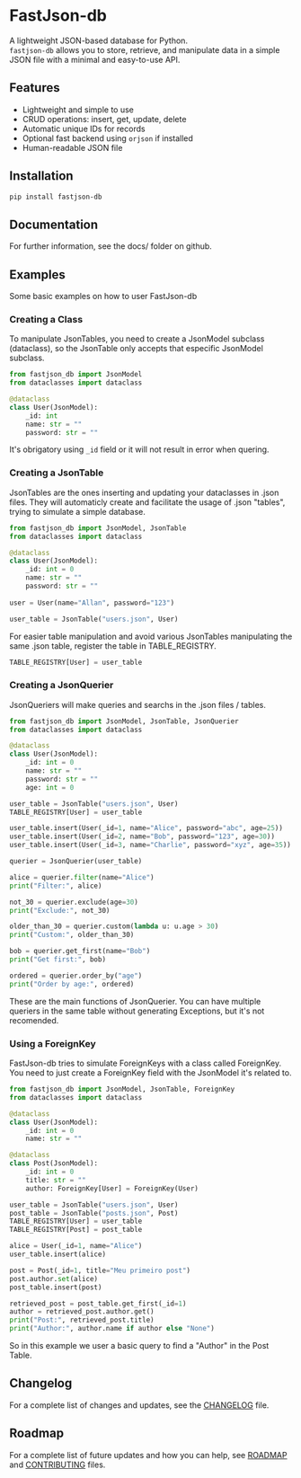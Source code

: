 # FastJson-db #

A lightweight JSON-based database for Python.  
`fastjson-db` allows you to store, retrieve, and manipulate data in a simple JSON file with a minimal and easy-to-use API.

## Features ##

- Lightweight and simple to use
- CRUD operations: insert, get, update, delete
- Automatic unique IDs for records
- Optional fast backend using `orjson` if installed
- Human-readable JSON file

## Installation ##

```bash
pip install fastjson-db
```

## Documentation ##

For further information, see the docs/ folder on github.

## Examples ##

Some basic examples on how to user FastJson-db

### Creating a Class ###

To manipulate JsonTables, you need to create a JsonModel subclass (dataclass), so the JsonTable only accepts that especific JsonModel subclass.

```py
from fastjson_db import JsonModel
from dataclasses import dataclass

@dataclass
class User(JsonModel):
    _id: int
    name: str = ""
    password: str = ""
```

It's obrigatory using `_id` field or it will not result in error when quering.

### Creating a JsonTable ###

JsonTables are the ones inserting and updating your dataclasses in .json files. They will automaticly create and facilitate the usage of .json "tables", trying to simulate a simple database.

```py
from fastjson_db import JsonModel, JsonTable
from dataclasses import dataclass

@dataclass
class User(JsonModel):
    _id: int = 0
    name: str = ""
    password: str = ""
    
user = User(name="Allan", password="123")

user_table = JsonTable("users.json", User)
```

For easier table manipulation and avoid various JsonTables manipulating the same .json table, register the table in TABLE_REGISTRY.

```py
TABLE_REGISTRY[User] = user_table
```

### Creating a JsonQuerier ###

JsonQueriers will make queries and searchs in the .json files / tables.

```py
from fastjson_db import JsonModel, JsonTable, JsonQuerier
from dataclasses import dataclass

@dataclass
class User(JsonModel):
    _id: int = 0
    name: str = ""
    password: str = ""
    age: int = 0

user_table = JsonTable("users.json", User)
TABLE_REGISTRY[User] = user_table

user_table.insert(User(_id=1, name="Alice", password="abc", age=25))
user_table.insert(User(_id=2, name="Bob", password="123", age=30))
user_table.insert(User(_id=3, name="Charlie", password="xyz", age=35))

querier = JsonQuerier(user_table)

alice = querier.filter(name="Alice")
print("Filter:", alice)

not_30 = querier.exclude(age=30)
print("Exclude:", not_30)

older_than_30 = querier.custom(lambda u: u.age > 30)
print("Custom:", older_than_30)

bob = querier.get_first(name="Bob")
print("Get first:", bob)

ordered = querier.order_by("age")
print("Order by age:", ordered)
```

These are the main functions of JsonQuerier. You can have multiple queriers in the same table without generating Exceptions, but it's not recomended.

### Using a ForeignKey ###

FastJson-db tries to simulate ForeignKeys with a class called ForeignKey. You need to just create a ForeignKey field with the JsonModel it's related to.

```py
from fastjson_db import JsonModel, JsonTable, ForeignKey
from dataclasses import dataclass

@dataclass
class User(JsonModel):
    _id: int = 0
    name: str = ""

@dataclass
class Post(JsonModel):
    _id: int = 0
    title: str = ""
    author: ForeignKey[User] = ForeignKey(User)

user_table = JsonTable("users.json", User)
post_table = JsonTable("posts.json", Post)
TABLE_REGISTRY[User] = user_table
TABLE_REGISTRY[Post] = post_table

alice = User(_id=1, name="Alice")
user_table.insert(alice)

post = Post(_id=1, title="Meu primeiro post")
post.author.set(alice)
post_table.insert(post)

retrieved_post = post_table.get_first(_id=1)
author = retrieved_post.author.get()
print("Post:", retrieved_post.title)
print("Author:", author.name if author else "None")
```

So in this example we user a basic query to find a "Author" in the Post Table.

## Changelog ##

For a complete list of changes and updates, see the [CHANGELOG](CHANGELOG.md) file.

## Roadmap ##

For a complete list of future updates and how you can help, see [ROADMAP](ROADMAP.md) and [CONTRIBUTING](CONTRIBUTING.md) files.
